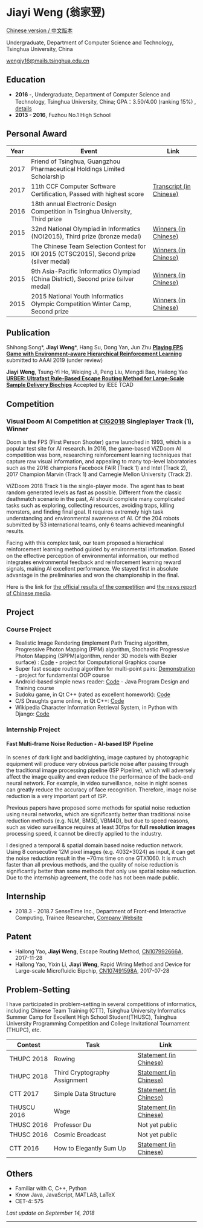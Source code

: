 # Jiayi Weng (翁家翌)

[Chinese version / 中文版本](/cv/zh.html)

Undergraduate, Department of Computer Science and Technology, Tsinghua University, China

[wengjy16@mails.tsinghua.edu.cn](mailto:wengjy16@mails.tsinghua.edu.cn)

## Education

- **2016 -**, Undergraduate, Department of Computer Science and Technology, Tsinghua University, China; GPA：3.50/4.00 (ranking 15%) ,  [details](/cv/courses_en.html)
- **2013 - 2016**, Fuzhou No.1 High School

## Personal Award

| Year | Event                                                        | Link                                                         |
| ---- | ------------------------------------------------------------ | ------------------------------------------------------------ |
| 2017 | Friend of Tsinghua, Guangzhou Pharmaceutical Holdings Limited Scholarship |                                                              |
| 2017 | 11th CCF Computer Software Certification, Passed with highest score | [Transcript (in Chinese)](/pdf/csptranscript.pdf)            |
| 2016 | 18th annual Electronic Design Competition in Tsinghua University, Third prize |                                                              |
| 2015 | 32nd National Olympiad in Informatics (NOI2015), Third prize (bronze medal) | [Winners (in Chinese)](http://history.ccf.org.cn/resources/2567814757332/news/NOI2015%E8%8E%B7%E5%A5%96%E5%90%8D%E5%8D%952015-12-25-10_52_58.htm) |
| 2015 | The Chinese Team Selection Contest for IOI 2015 (CTSC2015), Second prize (silver medal) | [Winners (in Chinese)](http://www.noi.cn/noi-news/huojiang/666-ccf-ctsc2015) |
| 2015 | 9th  Asia-Pacific Informatics Olympiad (China District), Second prize (silver medal) | [Winners (in Chinese)](http://www.noi.cn/noi-news/huojiang/667-apio2015) |
| 2015 | 2015 National Youth Informatics Olympic Competition Winter Camp, Second prize | [Winners (in Chinese)](http://download.noi.cn/T/2015/NOI2015dly.htm) |

## Publication

Shihong Song\*, **Jiayi Weng**\*, Hang Su, Dong Yan, Jun Zhu   [**Playing FPS Game with Environment-aware Hierarchical Reinforcement Learning**](/cv/viz2018.html)   submitted to AAAI 2019 (under review)

**Jiayi Weng**, Tsung-Yi Ho, Weiqing Ji, Peng Liu, Mengdi Bao, Hailong Yao   [**URBER: Ultrafast Rule-Based Escape Routing Method for Large-Scale Sample Delivery Biochips**](/cv/urber.html)   Accepted by IEEE TCAD

## Competition

### Visual Doom AI Competition at [CIG2018](https://project.dke.maastrichtuniversity.nl/cig2018/) Singleplayer Track (1), Winner

Doom is the FPS (First Person Shooter) game launched in 1993, which is a popular test site for AI research. In 2016, the game-based ViZDoom AI competition was born, researching reinforcement learning techniques that capture raw visual information, and appealing to many top-level laboratories such as the 2016 champions Facebook FAIR (Track 1) and Intel (Track 2), 2017 Champion Marvin (Track 1) and Carnegie Mellon University (Track 2).

ViZDoom 2018 Track 1 is the single-player mode. The agent has to beat random generated levels as fast as possible. Different from the classic deathmatch scenario in the past, AI should complete many complicated tasks such as exploring, collecting resources, avoiding traps, killing monsters, and finding final goal. It requires extremely high task understanding and environmental awareness of AI. Of the 204 robots submitted by 53 international teams, only 6 teams achieved meaningful results.

Facing with this complex task, our team proposed a hierachical reinforcement learning method guided by environmental information. Based on the effective perception of environmental information, our method integrates environmental feedback and reinforcement learning reward signals, making AI excellent performance. We stayed first in absolute advantage in the preliminaries and won the championship in the final.

Here is the link for [the official results of the competition](http://vizdoom.cs.put.edu.pl/competition-cig-2018/competition-results) and [the news report of Chinese media](https://www.jiqizhixin.com/articles/2018-08-23-12).

## Project

### Course Project

- Realistic Image Rendering (implement Path Tracing algorithm, Progressive Photon Mapping (PPM) algorithm, Stochastic Progressive Photon Mapping (SPPM)algorithm, render 3D models with Bezier surface) : [Code](https://github.com/Trinkle23897/Computational-Graphics-THU-2018) - project for Computational Graphics course
- Super fast escape routing algorithm for multi-point pairs: [Demonstration](https://trinkle23897.github.io/demo.html) - project for fundamental OOP course
- Android-based simple news reader: [Code](https://github.com/Trinkle23897/simple-news-android-app) - Java Program Design and Training course
- Sudoku game, in Qt C++ (rated as excellent homework): [Code](https://github.com/Trinkle23897/sudoku-qt5)
- C/S Draughts game online, in Qt C++: [Code](https://github.com/Trinkle23897/draughts-qt5)
- Wikipedia Character Information Retrieval System, in Python with Django: [Code](https://github.com/Trinkle23897/list_of_people)


### Internship Project

#### Fast Multi-frame Noise Reduction - AI-based ISP Pipeline

In scenes of dark light and backlighting, image captured by photographic equipment will produce very obvious particle noise after passing through the traditional image processing pipeline (ISP Pipeline), which will adversely affect the image quality and even reduce the performance of the back-end neural network. For example, in video surveillance, noise in night scenes can greatly reduce the accuracy of face recognition. Therefore, image noise reduction is a very important part of ISP.

Previous papers have proposed some methods for spatial noise reduction using neural networks, which are significantly better than traditional noise reduction methods (e.g. NLM, BM3D, VBM4D), but due to speed reasons, such as video surveillance requires at least 30fps for **full resolution images** processing speed, it cannot be directly applied to the industry.

I designed a temporal & spatial domain based noise reduction network. Using 8 consecutive 12M pixel images (e.g. 4032*3024) as input, it can get the noise reduction result in the ~70ms time on one GTX1060. It is much faster than all previous methods, and the quality of noise reduction is significantly better than some methods that only use spatial noise reduction. Due to the internship agreement, the code has not been made public.

## Internship

- 2018.3 - 2018.7  SenseTime Inc., Department of Front-end Interactive Computing, Trainee Researcher, [Company Website](https://www.sensetime.com/)

## Patent

- Hailong Yao, **Jiayi Weng**, Escape Routing Method, [CN107992666A](https://patents.google.com/patent/CN107992666A/en), 2017-11-28
- Hailong Yao, Yixin Li, **Jiayi Weng**, Rapid Wiring Method and Device for Large-scale Microfluidic Bipchip, [CN107491598A](https://patents.google.com/patent/CN107491598A/en), 2017-07-28

## Problem-Setting

I have participated in problem-setting in several competitions of informatics, including Chinese Team Training (CTT), Tsinghua University Informatics Summer Camp for Excellent High School Student(THUSC), Tsinghua University Programming Competition and College Invitational Tournament (THUPC), etc.

| Contest | Task       | Link                            |
| ---------- | -------------- | ----------------------------------- |
| THUPC 2018   | Rowing | [Statement (in Chinese)](https://loj.ac/problem/6388) |
| THUPC 2018   | Third Cryptography Assignment | [Statement (in Chinese)](https://loj.ac/problem/6392) |
| CTT 2017   | Simple Data Structure | [Statement (in Chinese)](https://loj.ac/problem/2326) |
| THUSCU 2016 | Wage     | [Statement (in Chinese)](https://git.thusaac.org/publish/THUSCU2017/tree/master/day1/wage) |
| THUSC 2016 | Professor Du | Not yet public |
| THUSC 2016 | Cosmic Broadcast | Not yet public |
| CTT 2016   | How to Elegantly Sum Up | [Statement (in Chinese)](http://uoj.ac/problem/269) |

## Others

- Familiar with C, C++, Python
- Know Java, JavaScript, MATLAB, LaTeX
- CET-4: 575

*Last update on September 14, 2018*

------
